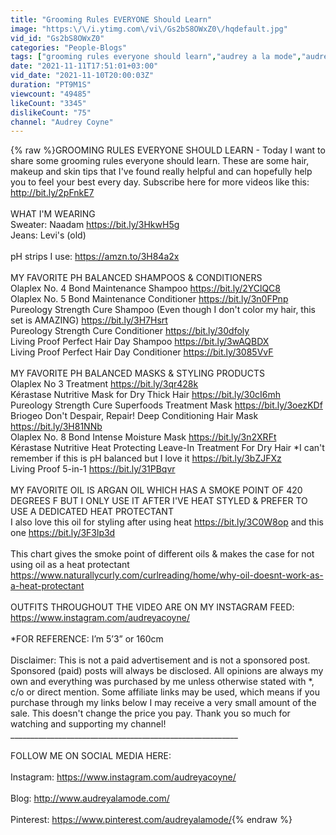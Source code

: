 ```yaml
---
title: "Grooming Rules EVERYONE Should Learn"
image: "https:\/\/i.ytimg.com\/vi\/Gs2bS8OWxZ0\/hqdefault.jpg"
vid_id: "Gs2bS8OWxZ0"
categories: "People-Blogs"
tags: ["grooming rules everyone should learn","audrey a la mode","audrey coyne"]
date: "2021-11-11T17:51:01+03:00"
vid_date: "2021-11-10T20:00:03Z"
duration: "PT9M1S"
viewcount: "49485"
likeCount: "3345"
dislikeCount: "75"
channel: "Audrey Coyne"
---
```

{% raw %}GROOMING RULES EVERYONE SHOULD LEARN - Today I want to share some grooming rules everyone should learn. These are some hair, makeup and skin tips that I've found really helpful and can hopefully help you to feel your best every day. Subscribe here for more videos like this: <a rel="nofollow" target="blank" href="http://bit.ly/2pFnkE7">http://bit.ly/2pFnkE7</a><br /><br />WHAT I'M WEARING<br />Sweater: Naadam <a rel="nofollow" target="blank" href="https://bit.ly/3HkwH5g">https://bit.ly/3HkwH5g</a> <br />Jeans: Levi's (old) <br /><br />pH strips I use: <a rel="nofollow" target="blank" href="https://amzn.to/3H84a2x">https://amzn.to/3H84a2x</a><br /><br />MY FAVORITE PH BALANCED SHAMPOOS &amp; CONDITIONERS<br />Olaplex No. 4 Bond Maintenance Shampoo <a rel="nofollow" target="blank" href="https://bit.ly/2YClQC8">https://bit.ly/2YClQC8</a><br />Olaplex No. 5 Bond Maintenance Conditioner <a rel="nofollow" target="blank" href="https://bit.ly/3n0FPnp">https://bit.ly/3n0FPnp</a><br />Pureology Strength Cure Shampoo (Even though I don't color my hair, this set is AMAZING) <a rel="nofollow" target="blank" href="https://bit.ly/3H7Hsrt">https://bit.ly/3H7Hsrt</a><br />Pureology Strength Cure Conditioner <a rel="nofollow" target="blank" href="https://bit.ly/30dfoly">https://bit.ly/30dfoly</a><br />Living Proof Perfect Hair Day Shampoo <a rel="nofollow" target="blank" href="https://bit.ly/3wAQBDX">https://bit.ly/3wAQBDX</a><br />Living Proof Perfect Hair Day Conditioner <a rel="nofollow" target="blank" href="https://bit.ly/3085VvF">https://bit.ly/3085VvF</a><br /><br />MY FAVORITE PH BALANCED MASKS &amp; STYLING PRODUCTS<br />Olaplex No 3 Treatment <a rel="nofollow" target="blank" href="https://bit.ly/3qr428k">https://bit.ly/3qr428k</a><br />Kérastase Nutritive Mask for Dry Thick Hair <a rel="nofollow" target="blank" href="https://bit.ly/30cI6mh">https://bit.ly/30cI6mh</a><br />Pureology Strength Cure Superfoods Treatment Mask <a rel="nofollow" target="blank" href="https://bit.ly/3oezKDf">https://bit.ly/3oezKDf</a><br />Briogeo Don't Despair, Repair! Deep Conditioning Hair Mask <a rel="nofollow" target="blank" href="https://bit.ly/3H81NNb">https://bit.ly/3H81NNb</a><br />Olaplex No. 8 Bond Intense Moisture Mask <a rel="nofollow" target="blank" href="https://bit.ly/3n2XRFt">https://bit.ly/3n2XRFt</a><br />Kérastase Nutritive Heat Protecting Leave-In Treatment For Dry Hair *I can't remember if this is pH balanced but I love it <a rel="nofollow" target="blank" href="https://bit.ly/3bZJFXz">https://bit.ly/3bZJFXz</a><br />Living Proof 5-in-1 <a rel="nofollow" target="blank" href="https://bit.ly/31PBqvr">https://bit.ly/31PBqvr</a><br /><br />MY FAVORITE OIL IS ARGAN OIL WHICH HAS A SMOKE POINT OF 420 DEGREES F BUT I ONLY USE IT AFTER I'VE HEAT STYLED &amp; PREFER TO USE A DEDICATED HEAT PROTECTANT<br />I also love this oil for styling after using heat <a rel="nofollow" target="blank" href="https://bit.ly/3C0W8op">https://bit.ly/3C0W8op</a> and this one <a rel="nofollow" target="blank" href="https://bit.ly/3F3lp3d">https://bit.ly/3F3lp3d</a> <br /><br />This chart gives the smoke point of different oils &amp; makes the case for not using oil as a heat protectant <a rel="nofollow" target="blank" href="https://www.naturallycurly.com/curlreading/home/why-oil-doesnt-work-as-a-heat-protectant">https://www.naturallycurly.com/curlreading/home/why-oil-doesnt-work-as-a-heat-protectant</a><br /><br />OUTFITS THROUGHOUT THE VIDEO ARE ON MY INSTAGRAM FEED: <a rel="nofollow" target="blank" href="https://www.instagram.com/audreyacoyne/">https://www.instagram.com/audreyacoyne/</a> <br /><br />*FOR REFERENCE: I’m 5’3” or 160cm <br /><br />Disclaimer: This is not a paid advertisement and is not a sponsored post. Sponsored (paid) posts will always be disclosed. All opinions are always my own and everything was purchased by me unless otherwise stated with *, c/o or direct mention. Some affiliate links may be used, which means if you purchase through my links below I may receive a very small amount of the sale. This doesn't change the price you pay. Thank you so much for watching and supporting my channel!<br />_________________________________________________________<br /><br />FOLLOW ME ON SOCIAL MEDIA HERE:<br /><br />Instagram: <a rel="nofollow" target="blank" href="https://www.instagram.com/audreyacoyne/">https://www.instagram.com/audreyacoyne/</a> <br /><br />Blog: <a rel="nofollow" target="blank" href="http://www.audreyalamode.com/">http://www.audreyalamode.com/</a><br /><br />Pinterest: <a rel="nofollow" target="blank" href="https://www.pinterest.com/audreyalamode/">https://www.pinterest.com/audreyalamode/</a>{% endraw %}
